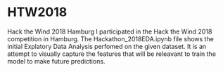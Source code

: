 # HTW2018
Hack the Wind 2018 Hamburg
I participated in the Hack the Wind 2018 competition in Hamburg. The Hackathon_2018EDA.ipynb file shows the initial Explatory Data Analysis perfomed on the given dataset. It is an attempt to visually capture the features that will be releavant to train the model to make future predictions.
